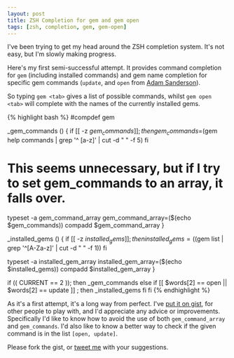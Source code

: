 ```yaml
---
layout: post
title: ZSH Completion for gem and gem open
tags: [zsh, completion, gem, gem-open]
---
```

I've been trying to get my head around the ZSH completion system.  It's not easy, but I'm slowly making progress.

Here's my first semi-successful attempt.  It provides command completion for `gem` (including installed commands) and gem name completion for specific gem commands (`update`, and `open` from [Adam Sanderson](http://tomafro.net/2009/05/adam-sandersons-open-gem)).

So typing `gem <tab>` gives a list of possible commands, whilst `gem open <tab>` will complete with the names of the currently installed gems.

{% highlight bash %}
#compdef gem

_gem_commands () {
  if [[ -z $gem_commands ]] ; then
    gem_commands=$(gem help commands | grep '^    [a-z]' | cut -d " " -f 5)
  fi
  
  # This seems unnecessary, but if I try to set gem_commands to an array, it falls over.
 
  typeset -a gem_command_array
  gem_command_array=($(echo $gem_commands))
  compadd $gem_command_array
}
 
_installed_gems () {
  if [[ -z $installed_gems ]] ; then
    installed_gems=($(gem list | grep '^[A-Za-z]' | cut -d " " -f 1))
  fi
  
  typeset -a installed_gem_array
  installed_gem_array=($(echo $installed_gems))
  compadd $installed_gem_array
}
 
if (( CURRENT == 2 )); then
  _gem_commands
else
  if [[ $words[2] == open || $words[2] == update ]] ; then
    _installed_gems
  fi
fi
{% endhighlight %}

As it's a first attempt, it's a long way from perfect.  I've [put it on gist](http://gist.github.com/167309), for other people to play with, and I'd appreciate any advice or improvements.  Specifically I'd like to know how to avoid the use of both `gem_command_array` and `gem_commands`.  I'd also like to know a better way to check if the given command is in the list `[open, update]`.  

Please fork the gist, or [tweet me](http://twitter.com/tomafro) with your suggestions.